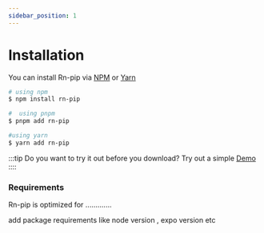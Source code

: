 ```yaml
---
sidebar_position: 1
---
```

# Installation

You can install Rn-pip via [NPM](https://www.npmjs.com/) or [Yarn](https://yarnpkg.com/)

```bash
# using npm
$ npm install rn-pip

#  using pnpm
$ pnpm add rn-pip

#using yarn
$ yarn add rn-pip

```

:::tip
 Do you want to try it out before you download? Try out a simple [Demo](/docs/getting-started/playground)
 ::::


### Requirements

Rn-pip is optimized for .............

add package requirements like node version , expo version etc
